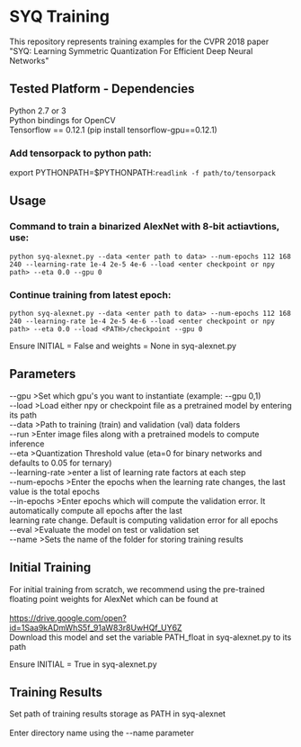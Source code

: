 # SYQ Training
This repository represents training examples for the CVPR 2018 paper "SYQ: Learning Symmetric Quantization For Efficient Deep Neural Networks"

## Tested Platform - Dependencies
Python 2.7 or 3 <br />
Python bindings for OpenCV <br />
Tensorflow == 0.12.1 (pip install tensorflow-gpu==0.12.1) 

### Add tensorpack to python path:
export PYTHONPATH=$PYTHONPATH:`readlink -f path/to/tensorpack`

## Usage

### Command to train a binarized AlexNet with 8-bit actiavtions, use:
    
`python syq-alexnet.py --data <enter path to data> --num-epochs 112 168 240 --learning-rate 1e-4 2e-5 4e-6 --load <enter checkpoint or npy path> --eta 0.0 --gpu 0`

### Continue training from latest epoch:
    
`python syq-alexnet.py --data <enter path to data> --num-epochs 112 168 240 --learning-rate 1e-4 2e-5 4e-6 --load <enter checkpoint or npy path> --eta 0.0 --load <PATH>/checkpoint --gpu 0`

Ensure INITIAL = False and weights = None in syq-alexnet.py

## Parameters

--gpu >Set which gpu's you want to instantiate (example: --gpu 0,1) <br />
--load >Load either npy or checkpoint file as a pretrained model by entering its path <br />
--data >Path to training (train)  and validation (val) data folders  <br />
--run >Enter image files along with a pretrained models to compute inference <br />
--eta >Quantization Threshold value (eta=0 for binary networks and defaults to 0.05 for ternary) <br />
--learning-rate >enter a list of learning rate factors at each step <br />
--num-epochs >Enter the epochs when the learning rate changes, the last value is the total epochs <br />
--in-epochs >Enter epochs which will compute the validation error. It automatically compute all epochs after the last <br />                learning rate change. Default is computing validation error for all epochs <br />
--eval >Evaluate the model on test or validation set <br />
--name >Sets the name of the folder for storing training results <br />

## Initial Training

For initial training from scratch, we recommend using the pre-trained floating point weights for AlexNet which can be found at <br />
<br />
https://drive.google.com/open?id=1Saa9kADmWhS5f_91aW83r8UwHQf_UY6Z <br />
Download this model and set the variable PATH_float in syq-alexnet.py to its path <br />

Ensure INITIAL = True in syq-alexnet.py

## Training Results

Set path of training results storage as PATH in syq-alexnet <br />
<br />
Enter directory name using the --name parameter 
